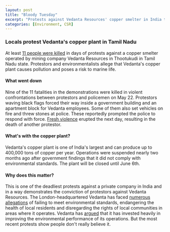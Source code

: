 ```yaml
---
layout: post
title: "Bloody Tuesday"
excerpt: "Protests against Vedanta Resources' copper smelter in India turns violent."
categories: [Environment, CSR]
---
```


### Locals protest Vedanta's copper plant in Tamil Nadu

At least <a href="https://www.reuters.com/article/us-vedanta-smelter-violence/at-least-nine-dead-after-police-fire-on-protesters-seeking-closure-of-indian-copper-smelter-idUSKCN1IN11X?feedType=RSS&feedName=worldNews&rpc=69" target="_blank">11 people were killed</a> in days of protests against a copper smelter operated by mining company Vedanta Resources in Thootukudi in Tamil Nadu state. Protestors and environmentalists allege that Vedanta's copper plant causes pollution and poses a risk to marine life.

#### What went down

Nine of the 11 fatalities in the demonstrations were killed in violent confrontations between protestors and policemen on May 22. Protestors waving black flags forced their way inside a government building and an apartment block for Vedanta employees. Some of them also set vehicles on fire and threw stones at police. These reportedly prompted the police to respond with force. <a href="https://www.reuters.com/article/us-vedanta-protests/india-court-halts-expansion-of-vedantas-copper-smelter-after-protest-killings-idUSKCN1IO0GC" target="_blank">Fresh violence</a> erupted the next day, resulting in the death of another protestor.

#### What's with the copper plant?

Vedanta's copper plant is one of India's largest and can produce up to 400,000 tons of copper per year. Operations were suspended nearly two months ago after government findings that it did not comply with environmental standards. The plant will be closed until June 6th.

#### Why does this matter?

This is one of the deadliest protests against a private company in India and in a way demonstrates the conviction of protestors against Vedanta Resources. The London-headquartered Vedanta has faced <a href="http://www.minesandcommunities.org/article.php?a=13602" target="_blank">numerous allegations</a> of failing to meet environmental standards, endangering the health of local residents and disregarding the rights of local communities in areas where it operates. Vedanta has <a href="https://scroll.in/article/808828/human-rights-and-environment-are-our-priority-vedanta-reacts-to-london-lit-fest-controversy" target="_blank">argued</a> that it has invested heavily in improving the environmental performance of its operations. But the most recent protests show people don't really believe it.
